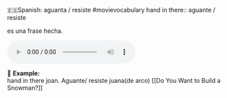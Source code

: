 
🇪🇸Spanish: aguanta / resiste
#movievocabulary
hand in there:: aguante / resiste 

es una frase hecha. 


<audio src="https://translate.google.com/translate_tts?ie=UTF-8&tl=en&client=tw-ob&q=hand+in+there" controls></audio>

📌 **Example:**  
hand in there joan.   Aguante/ resiste juana(de arco)
[[Do You Want to Build a Snowman?]]



